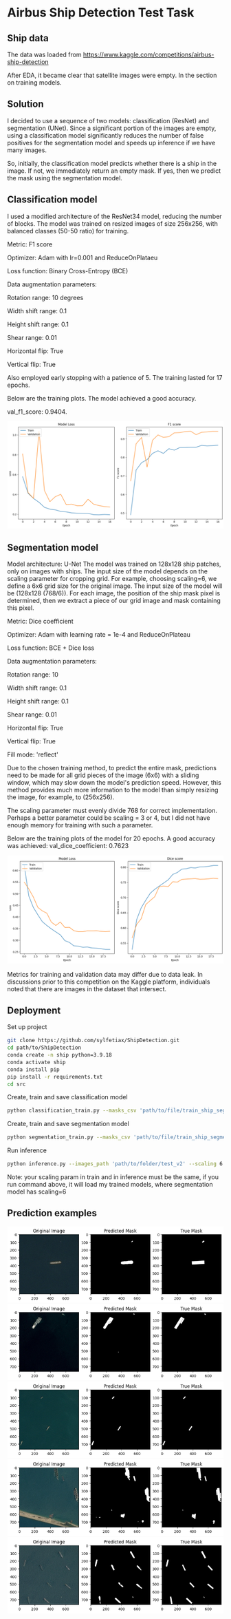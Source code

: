 
# Airbus Ship Detection Test Task

## Ship data

The data was loaded from https://www.kaggle.com/competitions/airbus-ship-detection

After EDA, it became clear that satellite images were empty. In the section on training models.

## Solution

I decided to use a sequence of two models: classification (ResNet) and segmentation (UNet). Since a significant portion of the images are empty, using a classification model significantly reduces the number of false positives for the segmentation model and speeds up inference if we have many images.

So, initially, the classification model predicts whether there is a ship in the image. If not, we immediately return an empty mask. If yes, then we predict the mask using the segmentation model.

## Classification model
I used a modified architecture of the ResNet34 model, reducing the number of blocks. The model was trained on resized images of size 256x256, with balanced classes (50-50 ratio) for training.

Metric: F1 score

Optimizer: Adam with lr=0.001 and ReduceOnPlataeu

Loss function: Binary Cross-Entropy (BCE)

Data augmentation parameters:

Rotation range: 10 degrees

Width shift range: 0.1

Height shift range: 0.1

Shear range: 0.01

Horizontal flip: True

Vertical flip: True

Also employed early stopping with a patience of 5. The training lasted for 17 epochs.

Below are the training plots. The model achieved a good accuracy.

val_f1_score: 0.9404.

![Classification model](./images/loss_clf.png)

## Segmentation model

Model architecture: U-Net
The model was trained on 128x128 ship patches, only on images with ships.
The input size of the model depends on the scaling parameter for cropping grid. For example, choosing scaling=6, we define a 6x6 grid size for the original image. The input size of the model will be (128x128 (768/6)). For each image, the position of the ship mask pixel is determined, then we extract a piece of our grid image and mask containing this pixel.

Metric: Dice coefficient

Optimizer: Adam with learning rate = 1e-4 and ReduceOnPlateau

Loss function: BCE + Dice loss

Data augmentation parameters:

Rotation range: 10

Width shift range: 0.1

Height shift range: 0.1

Shear range: 0.01

Horizontal flip: True

Vertical flip: True

Fill mode: 'reflect'

Due to the chosen training method, to predict the entire mask, predictions need to be made for all grid pieces of the image (6x6) with a sliding window, which may slow down the model's prediction speed. However, this method provides much more information to the model than simply resizing the image, for example, to (256x256).

The scaling parameter must evenly divide 768 for correct implementation. Perhaps a better parameter could be scaling = 3 or 4, but I did not have enough memory for training with such a parameter.

Below are the training plots of the model for 20 epochs. A good accuracy was achieved:
val_dice_coefficient: 0.7623

![Segmentation model](./images/loss_seg.png)

Metrics for training and validation data may differ due to data leak. In discussions prior to this competition on the Kaggle platform, individuals noted that there are images in the dataset that intersect.

## Deployment

Set up project

```bash
git clone https://github.com/sylfetiax/ShipDetection.git
cd path/to/ShipDetection
conda create -n ship python=3.9.18
conda activate ship
conda install pip
pip install -r requirements.txt
cd src
```

Create, train and save classification model
```bash
python classification_train.py --masks_csv 'path/to/file/train_ship_segmentations_v2.csv' --images_path 'path/to/folder/train_v2' --epochs 20 --save_path 'path/to/save/model/classification_model.keras'
```

Create, train and save segmentation model
```bash
python segmentation_train.py --masks_csv 'path/to/file/train_ship_segmentations_v2.csv' --images_path 'path/to/folder/train_v2' --epochs 20 --scaling 6 --save_path 'path/to/save/model/segmentation_model.keras'
```

Run inference
```bash
python inference.py --images_path 'path/to/folder/test_v2' --scaling 6
```

Note: your scaling param in train and in inference must be the same, if you run command above, it will load my trained models, where segmentation model has scaling=6

## Prediction examples

![example](./images/output2.png)
![example](./images/output3.png)
![example](./images/output4.png)
![example](./images/output5.png)
![example](./images/output6.png)

